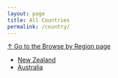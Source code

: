 ```yaml
---
layout: page
title: All Countries
permalink: /country/
---
```

[↑ Go to the Browse by Region page](/browse-region/)

<ul>
<li>
  <a href="/country/new-zealand/">New Zealand</a>
</li>
<li>
  <a href="/country/australia/">Australia</a>
</li>
</ul>
